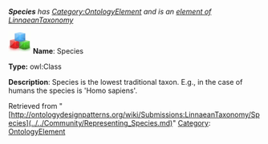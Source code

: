 ___Species__ has [Category:OntologyElement](../../Category/OntologyElement.md "Category:OntologyElement") and is an [element of](../../Property/ElementOf.md "Property:ElementOf") [LinnaeanTaxonomy](../../Submissions/LinnaeanTaxonomy.md "Submissions:LinnaeanTaxonomy")_


  




[![Class](../../images/thumb/2/27/Class.gif/45px-Class.gif)](../../Image/Class.gif.md "Class")
__Name__: Species 


__Type:__ owl:Class 


__Description__: Species is the lowest traditional taxon. E.g., in the case of humans the species is 'Homo sapiens'. 





Retrieved from "[http://ontologydesignpatterns.org/wiki/Submissions:LinnaeanTaxonomy/Species](../../Community/Representing_Species.md)"
 [Category](http://ontologydesignpatterns.org/wiki/Special:Categories "Special:Categories"): [OntologyElement](../../Category/OntologyElement.md "Category:OntologyElement")
